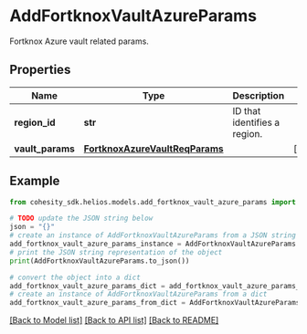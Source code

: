 # AddFortknoxVaultAzureParams

Fortknox Azure vault related params.

## Properties

Name | Type | Description | Notes
------------ | ------------- | ------------- | -------------
**region_id** | **str** | ID that identifies a region. | 
**vault_params** | [**FortknoxAzureVaultReqParams**](FortknoxAzureVaultReqParams.md) |  | [optional] 

## Example

```python
from cohesity_sdk.helios.models.add_fortknox_vault_azure_params import AddFortknoxVaultAzureParams

# TODO update the JSON string below
json = "{}"
# create an instance of AddFortknoxVaultAzureParams from a JSON string
add_fortknox_vault_azure_params_instance = AddFortknoxVaultAzureParams.from_json(json)
# print the JSON string representation of the object
print(AddFortknoxVaultAzureParams.to_json())

# convert the object into a dict
add_fortknox_vault_azure_params_dict = add_fortknox_vault_azure_params_instance.to_dict()
# create an instance of AddFortknoxVaultAzureParams from a dict
add_fortknox_vault_azure_params_from_dict = AddFortknoxVaultAzureParams.from_dict(add_fortknox_vault_azure_params_dict)
```
[[Back to Model list]](../README.md#documentation-for-models) [[Back to API list]](../README.md#documentation-for-api-endpoints) [[Back to README]](../README.md)



